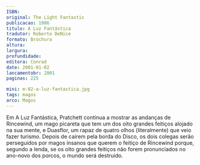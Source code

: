 ```yaml
---
ISBN: 
original: The Light Fantastic
publicacao: 1986
titulo: A Luz Fantástica
tradutor: Roberto DeNice
formato: Brochura
altura: 
largura: 
profundidade: 
editora: Conrad
date: 2001-01-02
lancamentobr: 2001
paginas: 225

mini: m-02-a-luz-fantastica.jpg
tags: magos
arco: Magos
---
```


Em A Luz Fantástica, Pratchett continua a mostrar as andanças de Rincewind, um mago picareta que tem um dos oito grandes feitiços alojado na sua mente, e Duasflor, um rapaz de quatro olhos (literalmente) que veio fazer turismo. Depois de caírem pela borda do Disco, os dois colegas serão perseguidos por magos insanos que querem o feitiço de Rincewind porque, segundo a lenda, se os oito grandes feitiços não forem pronunciados no ano-novo dos porcos, o mundo será destruído.